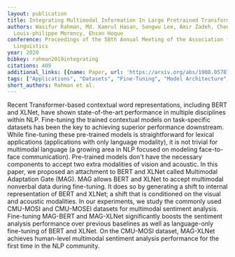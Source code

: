 ```yaml
---
layout: publication
title: Integrating Multimodal Information In Large Pretrained Transformers
authors: Wasifur Rahman, Md. Kamrul Hasan, Sangwu Lee, Amir Zadeh, Chengfeng Mao,
  Louis-philippe Morency, Ehsan Hoque
conference: Proceedings of the 58th Annual Meeting of the Association for Computational
  Linguistics
year: 2020
bibkey: rahman2019integrating
citations: 409
additional_links: [{name: Paper, url: 'https://arxiv.org/abs/1908.05787'}]
tags: ["Applications", "Datasets", "Fine-Tuning", "Model Architecture", "Training Techniques"]
short_authors: Rahman et al.
---
```

Recent Transformer-based contextual word representations, including BERT and
XLNet, have shown state-of-the-art performance in multiple disciplines within
NLP. Fine-tuning the trained contextual models on task-specific datasets has
been the key to achieving superior performance downstream. While fine-tuning
these pre-trained models is straightforward for lexical applications
(applications with only language modality), it is not trivial for multimodal
language (a growing area in NLP focused on modeling face-to-face
communication). Pre-trained models don't have the necessary components to
accept two extra modalities of vision and acoustic. In this paper, we proposed
an attachment to BERT and XLNet called Multimodal Adaptation Gate (MAG). MAG
allows BERT and XLNet to accept multimodal nonverbal data during fine-tuning.
It does so by generating a shift to internal representation of BERT and XLNet;
a shift that is conditioned on the visual and acoustic modalities. In our
experiments, we study the commonly used CMU-MOSI and CMU-MOSEI datasets for
multimodal sentiment analysis. Fine-tuning MAG-BERT and MAG-XLNet significantly
boosts the sentiment analysis performance over previous baselines as well as
language-only fine-tuning of BERT and XLNet. On the CMU-MOSI dataset, MAG-XLNet
achieves human-level multimodal sentiment analysis performance for the first
time in the NLP community.